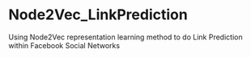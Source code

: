 # Node2Vec_LinkPrediction
Using Node2Vec representation learning method to do Link Prediction within Facebook Social Networks
